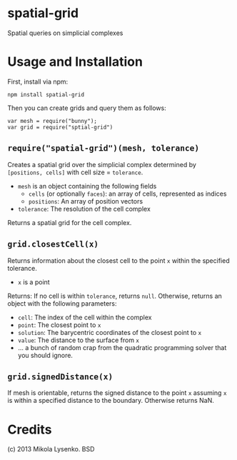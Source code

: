 spatial-grid
============
Spatial queries on simplicial complexes


Usage and Installation
======================
First, install via npm:

    npm install spatial-grid
    
Then you can create grids and query them as follows:

    var mesh = require("bunny");
    var grid = require("sptial-grid")



`require("spatial-grid")(mesh, tolerance)`
-----------------------------------------
Creates a spatial grid over the simplicial complex determined by `[positions, cells]` with cell size = `tolerance`.

* `mesh` is an object containing the following fields
    + `cells` (or optionally `faces`): an array of cells, represented as indices
    + `positions`: An array of position vectors
* `tolerance`: The resolution of the cell complex

Returns a spatial grid for the cell complex.


`grid.closestCell(x)`
---------------------
Returns information about the closest cell to the point `x` within the specified tolerance.

* `x` is a point

Returns: If no cell is within `tolerance`, returns `null`.  Otherwise, returns an object with the following parameters:

* `cell`: The index of the cell within the complex
* `point`: The closest point to `x`
* `solution`: The barycentric coordinates of the closest point to `x`
* `value`: The distance to the surface from `x`
* ... a bunch of random crap from the quadratic programming solver that you should ignore.

`grid.signedDistance(x)`
------------------------
If mesh is orientable, returns the signed distance to the point `x` assuming `x` is within a specified distance to the boundary.  Otherwise returns NaN.



Credits
=======
(c) 2013 Mikola Lysenko. BSD
